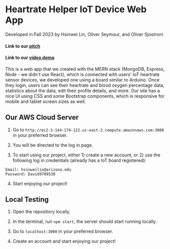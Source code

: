 # Heartrate Helper IoT Device Web App

Developed in Fall 2023 by Hsinwei Lin, Oliver Seymour, and Oliver Sjostrom


#### Link to our [pitch](https://youtu.be/VAtsBfAW0bc)

#### Link to our [video demo](https://youtu.be/fE-9HMVGN8g)


This is a web app that we created with the MERN stack (MongoDB, Express, Node - we didn't use React), which is connected with users' IoT heartrate sensor devices, we developed one using a board similar to Arduino. Once they login, users can see their heartrate and blood oxygen percentage data, statistics about the data, edit their profile details, and more. Our site has a nice UI using CSS and some Bootstrap components, which is responsive for mobile and tablet screen sizes as well.

## Our AWS Cloud Server
1. Go to
```http://ec2-3-144-174-122.us-east-2.compute.amazonaws.com:3000```
in your preferred browser.

2. You will be directed to the log in page.
   
3. To start using our project, either 1) create a new account, or 2) use the following log in credentials (already has a IoT board registered):
```
Email: hsinweilin@arizona.edu
Password: David9709530
```

4. Start enjoying our project!

## Local Testing
1. Open the repository locally.

2. In the terminal, run ```npm start```, the server should start running locally.

3. Go to ```localhost:3000``` in your preferred browser.

4. Create an account and start enjoying our project!
